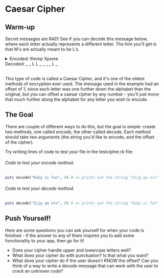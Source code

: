 # Caesar Cipher

## Warm-up

Secret messages are RAD! See if you can decode this message below, where each letter actually represents a different letter. The hint you'll get is that M's are actually meant to be L's.

<details>
  <summary>Encoded: Ifmmp Xpsme  <br>  Decoded:  _ _ L L _   _ _ _ L _ </summary><br>


  Each letter has been encoded by moving just one further down the alphabet than the original letter. Since L changed to M by going one further down, we can undo the message by going one letter backwards up the alphabet.

  * That means the first letter, I, should actually be an H.
  * The F should be an E.
  * The P's should be O's.
  * The X should be a W.
  * The S should be an R.
  * The E should be a D.

  The fully decoded message will be HELLO WORLD.
</details><br>

This type of code is called a Caesar Cipher, and it's one of the oldest methods of encryption ever used. The message used in the example had an offset of 1, since each letter was one further down the alphabet than the original, but you can offset a caesar cipher by any number - you'll just move that much further along the alphabet for any letter you wish to encode.

## The Goal

There are couple of different ways to do this, but the goal is simple: create two methods, one called encode, the other called decode. Each method should take two arguments (the string you'd like to encode, and the offset of the cipher).

Try writing lines of code to test your file in the testcipher.rb file:

###### Code to test your encode method.

```ruby
puts encode("Ruby is fun", 8) # => prints out the string "Zcjg qa ncv"
```

###### Code to test your decode method.

```ruby
puts decode("Zcjg qa ncv", 8) # => prints out the string "Ruby is fun"
```

## Push Yourself!

Here are some questions you can ask yourself for when your code is finished - if the answer to any of them inspires you to add some functionality to your app, then go for it!

* Does your cipher handle upper and lowercase letters well?
* What does your cipher do with punctuation? Is that what you want?
* What does your cipher do if the user doesn't KNOW the offset? Can you think of a way to write a decode message that can work with the user to crack an unknown code?
